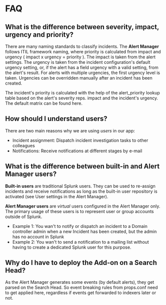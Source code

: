 # FAQ

## What is the difference between severity, impact, urgency and priority?

There are many naming standards to classify incidents. The **Alert Manager** follows ITIL framework naming, where priority is calculated from impact and urgency ( impact x urgency = priority ). The impact is taken from the alert settings. The urgency is taken from the incident configuration's default urgency setting, or, if the alert has a field urgency with a valid setting, from the alert's result. For alerts with multiple urgencies, the first urgency level is taken. Urgencies can be overridden manually after an incident has been created.

The incident's priority is calculated with the help of the alert_priority lookup table based on the alert's severity reps. impact and the incident's urgency. The default matrix can be found here.

## How should I understand users?

There are two main reasons why we are using _users_ in our app:

* Incident assignment: Dispatch incident investigation tasks to other colleagues
* Notifications: Receive notifications at different stages by e-mail

## What is the difference between built-in and Alert Manager users?

**Built-in users** are traditional Splunk users. They can be used to re-assign incidents and receive notifications as long as the built-in user repository is activated (see User settings in the Alert Manager).

**Alert Manager users** are *virtual* users configured in the Alert Manager only. The primary usage of these users is to represent user or group accounts outside of Splunk.

* Example 1: You wan't to notify or dispatch an incident to a Domain controller admin when a new Incident has been created, but the admin has no account in Splunk
* Example 2: You wan't to send a notification to a mailing list without having to create a dedicated Splunk user for this purpose.

## Why do I have to deploy the Add-on on a Search Head?

As the Alert Manager generates some events (by default alerts), they get parsed on the Search Head. So event breaking rules from props.conf need to get applied here, regardless if events get forwarded to indexers later or not.
